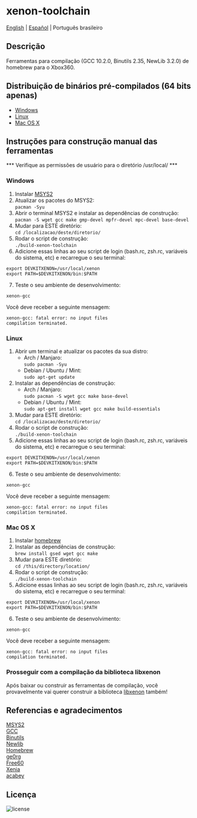# xenon-toolchain
[English](README.md) | [Español](LEEME.md) | Português brasileiro

## Descrição
Ferramentas para compilação (GCC 10.2.0, Binutils 2.35, NewLib 3.2.0) de homebrew para o Xbox360.

## Distribuição de binários pré-compilados (64 bits apenas)
* [Windows](https://github.com/josevolpato/xenon-toolchain/releases/download/v1.0/xenon-toolchain-windows-x86_64-pc-msys2.7z)
* [Linux](https://github.com/josevolpato/xenon-toolchain/releases/download/v1.0/xenon-toolchain-linux-x86_64-pc-linux-gnu.7z)
* [Mac OS X](https://github.com/josevolpato/xenon-toolchain/releases/download/v1.0/xenon-toolchain-macosx-x86_64-apple-darwin.7z)

## Instruções para construção manual das ferramentas
*** Verifique as permissões de usuário para o diretório /usr/local/ ***

### Windows
1. Instalar [MSYS2](https://www.msys2.org/)
2. Atualizar os pacotes do MSYS2:</br>
   `pacman -Syu`
3. Abrir o terminal MSYS2 e instalar as dependências de construção:<br>
   `pacman -S wget gcc make gmp-devel mpfr-devel mpc-devel base-devel`
4. Mudar para ESTE diretório:<br/>
   `cd /localizacao/deste/diretorio/`
5. Rodar o script de construção:<br/>
   `./build-xenon-toolchain`
6. Adicione essas linhas ao seu script de login (bash.rc, zsh.rc, variáveis do sistema, etc) e recarregue o seu terminal:<br/>
  ```
  export DEVKITXENON=/usr/local/xenon
  export PATH=$DEVKITXENON/bin:$PATH
  ```
7. Teste o seu ambiente de desenvolvimento:<br/>
  ```
  xenon-gcc
  ```
  Você deve receber a seguinte mensagem:<br/>
  ```
  xenon-gcc: fatal error: no input files
  compilation terminated.
  ```

### Linux
1. Abrir um terminal e atualizar os pacotes da sua distro:
     - Arch / Manjaro:  
    `sudo pacman -Syu`
     - Debian / Ubuntu / Mint:  
    `sudo apt-get update`
2. Instalar as dependências de construção:
    - Arch / Manjaro:  
    `sudo pacman -S wget gcc make base-devel`
    - Debian / Ubuntu / Mint:  
    `sudo apt-get install wget gcc make build-essentials`
3. Mudar para ESTE diretório:<br/>
   `cd /localizacao/deste/diretorio/`
4. Rodar o script de construção:<br/>
   `./build-xenon-toolchain`
5. Adicione essas linhas ao seu script de login (bash.rc, zsh.rc, variáveis do sistema, etc) e recarregue o seu terminal:<br/>
  ```
  export DEVKITXENON=/usr/local/xenon
  export PATH=$DEVKITXENON/bin:$PATH
  ```
6. Teste o seu ambiente de desenvolvimento:<br/>
  ```
  xenon-gcc
  ```
  Você deve receber a seguinte mensagem:<br/>
  ```
  xenon-gcc: fatal error: no input files
  compilation terminated.
  ```

### Mac OS X
1. Instalar [homebrew](https://brew.sh/)
2. Instalar as dependências de construção:<br/>
   `brew install gsed wget gcc make`
3. Mudar para ESTE diretório:<br/>
   `cd /this/directory/location/`
4. Rodar o script de construção:<br/>
   `./build-xenon-toolchain`
5. Adicione essas linhas ao seu script de login (bash.rc, zsh.rc, variáveis do sistema, etc) e recarregue o seu terminal:<br/>
  ```
  export DEVKITXENON=/usr/local/xenon
  export PATH=$DEVKITXENON/bin:$PATH
  ```
6. Teste o seu ambiente de desenvolvimento:<br/>
  ```
  xenon-gcc
  ```
  Você deve receber a seguinte mensagem:<br/>
  ```
  xenon-gcc: fatal error: no input files
  compilation terminated.
  ```

### Prosseguir com a compilação da biblioteca libxenon
Após baixar ou construir as ferramentas de compilação, você provavelmente vai querer construir a biblioteca [libxenon](https://github.com/josevolpato/libxenon) também!

## Referencias e agradecimentos
[MSYS2](https://www.msys2.org/)  
[GCC](https://gcc.gnu.org/)  
[Binutils](https://www.gnu.org/software/binutils/)  
[Newlib](https://sourceware.org/newlib/)  
[Homebrew](https://brew.sh/)  
[ge0rg](https://github.com/ge0rg/libxenon)  
[Free60](https://github.com/Free60Project)  
[Xenia](https://github.com/xenia-project/libxenon)  
[acabey](https://github.com/acabey/libxenon)  

## Licença
![license](https://img.shields.io/badge/license-GLP-green)